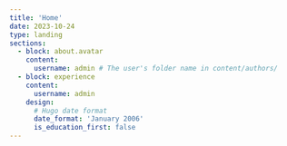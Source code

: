 ```yaml
---
title: 'Home'
date: 2023-10-24
type: landing
sections:
  - block: about.avatar
    content:
      username: admin # The user's folder name in content/authors/
  - block: experience
    content:
      username: admin
    design:
      # Hugo date format
      date_format: 'January 2006'
      is_education_first: false
---
```

